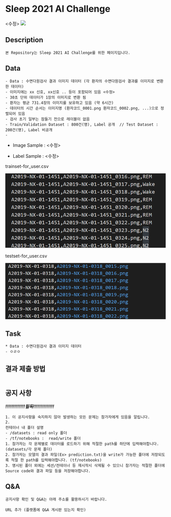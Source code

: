 # Sleep 2021 AI Challenge

<수정>
<img width=1000 src="main_page.png"/> 

## Description
```
본 Repository는 Sleep 2021 AI Challenge를 위한 페이지입니다.
```


## Data
```
- Data : 수면다원검사 결과 이미지 데이터 (각 환자의 수면다원검사 결과를 이미지로 변환한 데이터)
- 이미지에는 xx 신호, xx신호 .. 등이 포함되어 있음 <수정>
- 30초 단위 데이터가 1장의 이미지로 변환 됨
- 환자는 평균 731.4장의 이미지를 보유하고 있음 (약 6시간)
- 데이터의 시간 순서는 이미지명 (환자코드_0001.png 환자코드_0002.png, ...)으로 정렬되어 있음
- 검사 초기 일부는 잠들기 전으로 레이블이 없음 
- Train/Validation Dataset : 800건(명), Label 공개  // Test Dataset : 200건(명), Label 비공개
- 
```
- Image Sample : <수정>

- Label Sample : <수정>

trainset-for_user.csv

<img src="Sample/Sample_train_label.PNG"/> 

testset-for_user.csv

<img src="Sample/Sample_test_label.PNG"/> 

## Task

```
* Data : 수면다원검사 결과 이미지 데이터
- ㅇㄹㅇ
```
## 결과 제출 방법
```
```

## 공지 사항
***!!!!!!!!!!!!!필독!!!!!!!!!!!!!!***
```
1. 이 공지사항을 숙지하지 않아 발생하는 모든 문제는 참가자에게 있음을 알립니다.
2. 
컨테이너 내 폴더 설명
- /datasets : read only 폴더
- /tf/notebooks :  read/write 폴더
1. 참가자는 각 문제별로 데이터를 로드하기 위해 적절한 path를 하단에 입력해야합니다. (datasets/각 문제 폴더)
2. 참가자는 모델의 결과 파일(Ex> prediction.txt)을 write가 가능한 폴더에 저장되도록 적절 한 path를 입력해야합니다. (tf/notebooks)
3. 명시된 폴더 외에는 세션/컨테이너 등 재시작시 삭제될 수 있으니 참가자는 적절한 폴더에 Source code와 결과 파일 등을 저장해야합니다.
```

## Q&A
```
공지사항 확인 및 Q&A는 아래 주소를 활용하시기 바랍니다.

URL 추가 (플랫폼에 Q&A 게시판 있는지 확인)
```
